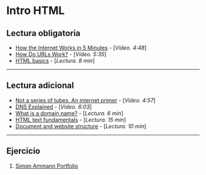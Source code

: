 # Intro HTML

## Lectura obligatoria
- [How the Internet Works in 5 Minutes](https://www.youtube.com/watch?v=7_LPdttKXPc) - [_Vídeo. 4:48_]
- [How Do URLs Work?](https://www.youtube.com/watch?v=OvF_pnJ6zrY) - [_Vídeo. 5:35_]
- [HTML basics](https://developer.mozilla.org/en-US/docs/Learn/Getting_started_with_the_web/HTML_basics) - [_Lectura. 8 min_]

---

## Lectura adicional
- [Not a series of tubes. An internet primer](http://www.dontfeartheinternet.com/01-not-tubes/) - [_Vídeo. 4:57_]
- [DNS Explained](https://www.youtube.com/watch?v=72snZctFFtA) - [_Vídeo. 6:03_]
- [What is a domain name?](https://developer.mozilla.org/en-US/docs/Learn/Common_questions/What_is_a_domain_name) - [_Lectura. 6 min_]
- [HTML text fundamentals](https://developer.mozilla.org/en-US/docs/Learn/HTML/Introduction_to_HTML/HTML_text_fundamentals) - [_Lectura. 15 min_]
- [Document and website structure](https://developer.mozilla.org/en-US/docs/Learn/HTML/Introduction_to_HTML/Document_and_website_structure) - [_Lectura. 10 min_]

---
## Ejercicio
1. [Simon Ammann Portfolio](https://simon.works/)
